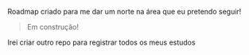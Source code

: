 Roadmap criado para me dar um norte na área que eu pretendo seguir!
> Em construção!

Irei criar outro repo para registrar todos os meus estudos 
